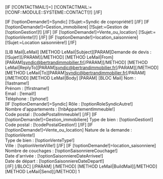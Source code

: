 [IF [!CONTACTMAIL!]=]
    [!CONTACTMAIL:=[!CONF::MODULE::SYSTEME::CONTACT!]!]
[/IF]

[IF [!optionDemande!]=Syndic]
    [!Sujet:=Syndic de copropriété!]
[/IF]
[IF [!optionDemande!]=Gestion_immobiliere]
    [!Sujet:=Gestion de [!optionGestion!]!]
[/IF]
[IF [!optionDemande!]=Vente_ou_location]
    [!Sujet:=[!optionVente!]!]
[/IF]
[IF [!optionDemande!]=location_saisonniere]
    [!Sujet:=Location saisonnière!]
[/IF]

[LIB Mail|LeMail]
[METHOD LeMail|Subject][PARAM]Demande de devis : [!Sujet!][/PARAM][/METHOD]
[METHOD LeMail|From][PARAM]syndic@bertrandimmobilier.fr[/PARAM][/METHOD]
[METHOD LeMail|ReplyTo][PARAM]syndic@bertrandimmobilier.fr[/PARAM][/METHOD]
[METHOD LeMail|To][PARAM]syndic@bertrandimmobilier.fr[/PARAM][/METHOD]
[METHOD LeMail|Body]
    [PARAM]
        [BLOC Mail]
            Nom : [!lastname!]<br>
            Prénom : [!firstname!]<br>
            Email : [!email!]<br>
            Téléphone : [!phone!]<br>
            [IF [!optionDemande!]=Syndic]
                Rôle : [!optionRoleSyndicAutre!]<br>
                Nombre d'appartements : [!nbAppartementImmeuble!]<br>
                Code postal : [!codePostalImmeuble!]
            [/IF]
            [IF [!optionDemande!]=Gestion_immobiliere]
                Type de bien : [!optionGestion!]<br>
                Code postal : [!codePostalGestion!]
            [/IF]
            [IF [!optionDemande!]=Vente_ou_location]
                Nature de la demande : [!optionVente!]<br>
                Type de bien : [!optionVenteType!]<br>
                Ville : [!optionVenteVille!]
            [/IF]
            [IF [!optionDemande!]=location_saisonniere]
                Nombre de couchages : [!optionSaisonniereCouchage!]<br>
                Date d'arrivée : [!optionSaisonniereDateArrivee!]<br>
                Date de départ : [!optionSaisonniereDateDepart!]<br>
            [/IF]
        [/BLOC]
    [/PARAM]
[/METHOD]
[METHOD LeMail|BuildMail][/METHOD]
[METHOD LeMail|Send][/METHOD]
1